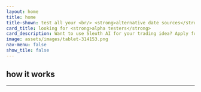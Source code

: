 ```yaml
---
layout: home
title: home
title-shown: test all your <br/> <strong>alternative date sources</strong> <br/> in one platform
card_title: looking for <strong>alpha testers</strong>
card_description: Want to use Sleuth AI for your trading idea? Apply for our closed alpha now.
image: assets/images/tablet-314153.png
nav-menu: false
show_tile: false
---
```


<section class="how-it-works">
    <h2 class="h2">how it works</h2>
    <hr/>
    
</section>

<section class="newsletter" style="display: none">
    <h2>Newsletter</h2>
    <!-- Begin Mailchimp Signup Form -->
    <div id="mc_embed_signup">
        <form action="https://campus02.us2.list-manage.com/subscribe/post?u=1301fa64a2850c5c9e9fc4de7&amp;id=8156420238" method="post" id="mc-embedded-subscribe-form" name="mc-embedded-subscribe-form" class="validate" target="_blank">
            <div id="mc_embed_signup_scroll">
                <div class="field half first">
                    <label for="mce-FNAME">First Name</label>
                    <input type="text" value="" name="FNAME" class="required" id="mce-FNAME" required>
                </div>
                <div class="field half first">
                    <label for="mce-LNAME">Last Name</label>
                    <input type="text" value="" name="LNAME" class="required" id="mce-LNAME" required>
                </div>
                <div class="mc-field-group">
                    <label for="mce-EMAIL">Email Address</label>
                    <input type="email" value="" name="EMAIL" class="required email" id="mce-EMAIL" required>
                </div>
                <div id="mergeRow-gdpr" class="mergeRow gdpr-mergeRow content__gdprBlock mc-field-group">
                    <div class="content__gdpr">
                        <label class="checkbox subfield" for="gdpr_16864">
                            <input type="checkbox" id="gdpr_16864" name="gdpr[16864]" value="Y" class="av-checkbox gdpr" required>
                            <label for="gdpr_16864">By signing up for the newsletter, you agree to our Terms and privacy policy.</label>
                        </label>
                        <p>You can change your mind at any time by clicking the unsubscribe link in the footer of any email you receive from us. We will treat your information with respect. For more information about our privacy practices please visit our website. By clicking below, you agree that we may process your information in accordance with these terms.</p>
                    </div>
                </div>
                <div id="mce-responses" class="clear">
                    <div class="response" id="mce-error-response" style="display:none"></div>
                    <div class="response" id="mce-success-response" style="display:none"></div>
                </div>    <!-- real people should not fill this in and expect good things - do not remove this or risk form bot signups-->
                <div style="position: absolute; left: -5000px;" aria-hidden="true"><input type="text" name="b_1301fa64a2850c5c9e9fc4de7_8156420238" tabindex="-1" value=""></div>
                <div class="clear"><input type="submit" value="Subscribe" name="subscribe" id="mc-embedded-subscribe" class="button is-dark"></div>
            </div>
        </form>
    </div>

    <!--End mc_embed_signup-->
</section>

